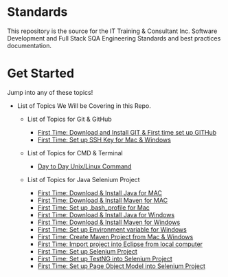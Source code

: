 # Standards
This repository is the source for the IT Training & Consultant Inc. Software Development and Full Stack SQA Engineering Standards and best practices documentation.

# Get Started
Jump into any of these topics!

* List of Topics We Will be Covering in this Repo.

    * List of Topics for Git & GitHub
        - [First Time: Download and Install GIT & First time set up GITHub](./git.md)
        - [First Time: Set up SSH Key for Mac & Windows](./ssh.md)

    * List of Topics for CMD & Terminal 
        - [Day to Day Unix/Linux Command](./linux.md)

    * List of Topics for Java Selenium Project
        - [First Time: Download & Install Java for MAC](./javaMaven.md)
        - [First Time: Download & Install Maven for MAC](./javaMaven.md)
        - [First Time: Set up .bash_profile for Mac](./javaMaven.md)
        - [First Time: Download & Install Java for Windows](./javaMaven.md)
        - [First Time: Download & Install Maven for Windows](./javaMaven.md)
        - [First Time: Set up Environment variable for Windows](./javaMaven.md)
        - [First Time: Create Maven Project from Mac & Windows]()
        - [First Time: Import project into Eclipse from local computer]()
        - [First Time: Set up Selenium Project]()
        - [First Time: Set up TestNG into Selenium Project]()
        - [First Time: Set up Page Object Model into Selenium Project]()
